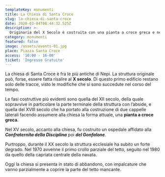 ```yaml
---
templateKey: monumenti
title: La Chiesa di Santa Croce
slug: la-chiesa-di-santa-croce
date: 2020-03-04T08:44:32.525Z
description: >-
  Originaria del X Secolo è costruita con una pianta a croce greca e nel XV Secolo fu affiancata da un ospedale affidato alla Confraternita della Disciplina
category: monumenti
featured: false
image: /assets/events-01.jpg
place: Piazza Santa Croce
access: '10:00 - 16-00'
ticket: 'Ingresso Gratuito'
---
```

La chiesa di Santa Croce è fra le più antiche di Nepi. La struttura originale può, forse, essere fatta risalire al **X secolo**. Di questo primo edificio restano solo delle tracce, visto le modifiche che si sono succedute nel corso del tempo.

Le fasi costruttive più evidenti sono quella del XII secolo, della quale sopravvive in particolare la parte terminale della struttura con l’abside, e quella del XVIII secolo che ha portato alla costruzione di due cappelle laterali facendo assumere alla chiesa la forma attuale, una **pianta a croce greca**.

Nel XV secolo, accanto alla chiesa, fu costruito un ospedale affidato alla _**Confraternita della Disciplina**_ poi _**del Gonfalone**_.

Purtroppo, durante il XX secolo la struttura ecclesiale ha subito un forte degrado. Nel 1970 avvenne il primo crollo parziale del tetto, seguito nel 1980 da quello della capriata centrale della navata.

Oggi la chiesa si presenta in stato di abbandono, con impalcature che vanno parzialmente a coprire la parte del tetto mancante.